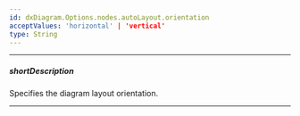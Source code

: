 ```yaml
---
id: dxDiagram.Options.nodes.autoLayout.orientation
acceptValues: 'horizontal' | 'vertical'
type: String
---
```

---
##### shortDescription
Specifies the diagram layout orientation.

---
